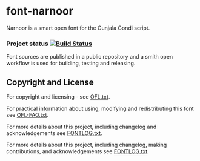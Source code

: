 # font-narnoor
Narnoor is a smart open font for the Gunjala Gondi script.

### Project status [![Build Status](http://build.palaso.org/app/rest/builds/buildType:Fonts_Narnoor/statusIcon)](http://build.palaso.org/viewType.html?buildTypeId=Fonts_Narnoor&guest=1)
Font sources are published in a public repository and a smith open workflow is used for building, testing and releasing.

## Copyright and License
For copyright and licensing - see [OFL.txt](OFL.txt).

For practical information about using, modifying and redistributing this font see [OFL-FAQ.txt](OFL-FAQ.txt).

For more details about this project, including changelog and acknowledgements see [FONTLOG.txt](FONTLOG.txt).

For more details about this project, including changelog, making contributions, and acknowledgements see [FONTLOG.txt](FONTLOG.txt).
